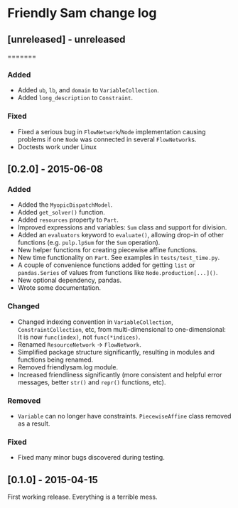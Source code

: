 # Friendly Sam change log

## [unreleased] - unreleased

=======

### Added
 - Added `ub`, `lb`, and `domain` to `VariableCollection`.
 - Added `long_description` to `Constraint`.

### Fixed
- Fixed a serious bug in `FlowNetwork`/`Node` implementation causing problems if one `Node` was connected in several `FlowNetwork`s.
- Doctests work under Linux


## [0.2.0] - 2015-06-08

### Added
- Added the `MyopicDispatchModel`.
- Added `get_solver()` function.
- Added `resources` property to `Part`.
- Improved expressions and variables: `Sum` class and support for division.
- Added an `evaluators` keyword to `evaluate()`, allowing drop-in of other functions (e.g. `pulp.lpSum` for the `Sum` operation).
- New helper functions for creating piecewise affine functions.
- New time functionality on `Part`. See examples in `tests/test_time.py`.
- A couple of convenience functions added for getting `list` or `pandas.Series` of values from functions like `Node.production[...]()`.
- New optional dependency, pandas.
- Wrote some documentation.

### Changed
- Changed indexing convention in `VariableCollection`, `ConstraintCollection`, etc, from multi-dimensional to one-dimensional: It is now `func(index)`, not `func(*indices)`.
- Renamed `ResourceNetwork` -> `FlowNetwork`.
- Simplified package structure significantly, resulting in modules and functions being renamed.
- Removed friendlysam.log module.
- Increased friendliness significantly (more consistent and helpful error messages, better `str()` and `repr()` functions, etc).

### Removed
- `Variable` can no longer have constraints. `PiecewiseAffine` class removed as a result.

### Fixed
- Fixed many minor bugs discovered during testing.


## [0.1.0] - 2015-04-15

First working release. Everything is a terrible mess.
